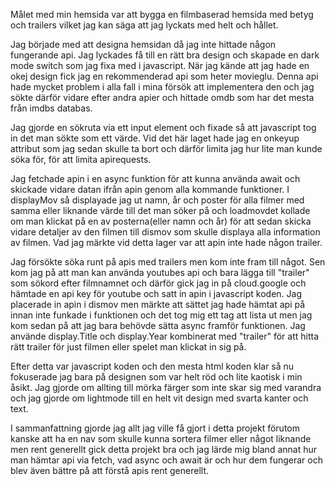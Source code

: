 Målet med min hemsida var att bygga en filmbaserad hemsida med betyg och trailers vilket jag kan säga att jag 
lyckats med helt och hållet. 

Jag började med att designa hemsidan då jag inte hittade någon fungerande api. Jag lyckades få till en rätt bra design och skapade en dark mode switch som jag fixa med i javascript. När jag kände att jag hade en okej design fick jag en rekommenderad 
api som heter movieglu. Denna api hade mycket problem i alla fall i mina försök att implementera den och jag sökte därför vidare 
efter andra apier och hittade omdb som har det mesta från imdbs databas. 

Jag gjorde en sökruta via ett input element och fixade så att javascript tog in det man sökte som ett värde. Vid det här laget hade jag en onkeyup attribut som jag sedan skulle ta bort och därför limita jag hur lite man kunde söka för, för att limita apirequests. 

Jag fetchade apin i en async funktion för att kunna använda await och skickade vidare datan ifrån apin genom alla kommande funktioner. I displayMov så displayade jag ut namn, år och poster för alla filmer med samma eller liknande värde till det man söker på och loadmovdet kollade om man klickat på en av posterna(eller namn och år) för att sedan skicka vidare detaljer av den filmen till dismov som skulle displaya alla information av filmen. Vad jag märkte vid detta lager var att apin inte hade någon trailer. 

Jag försökte söka runt på apis med trailers men kom inte fram till något. Sen kom jag på att man kan använda youtubes api och bara lägga till "trailer" som sökord efter filmnamnet och därför gick jag in på cloud.google och hämtade en api key för youtube och satt in apin i javascript koden. Jag placerade in apin i dismov men märkte att sättet jag hade hämtat api på innan inte funkade i funktionen och det tog mig ett tag att lista ut men jag kom sedan på att jag bara behövde sätta async framför funktionen. Jag använde display.Title och display.Year kombinerat med "trailer" för att hitta rätt trailer för just filmen eller spelet man klickat in sig på. 

Efter detta var javascript koden och den mesta html koden klar så nu fokuserade jag bara på designen som var helt röd och lite kaotisk i min åsikt. Jag gjorde om allting till mörka färger som inte skar sig med varandra och jag gjorde om lightmode till en helt vit design med svarta kanter och text.

I sammanfattning gjorde jag allt jag ville få gjort i detta projekt förutom kanske att ha en nav som skulle kunna sortera filmer eller något liknande men rent generellt gick detta projekt bra och jag lärde mig bland annat hur man hämtar api via fetch, vad async och await är och hur dem fungerar och blev även bättre på att förstå apis rent generellt. 